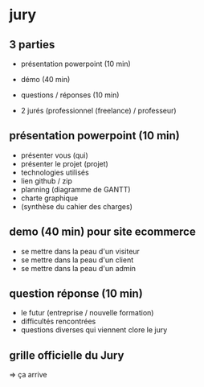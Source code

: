 # jury 

## 3 parties

- présentation powerpoint (10 min)
- démo (40 min)
- questions / réponses (10 min)

- 2 jurés (professionnel (freelance) / professeur)

##  présentation powerpoint (10 min)

- présenter vous (qui)
- présenter le projet (projet)
- technologies utilisés 
- lien github / zip 
- planning (diagramme de GANTT)
- charte graphique
- (synthèse du cahier des charges)

## demo (40 min) pour site ecommerce

- se mettre dans la peau d'un visiteur
- se mettre dans la peau d'un client
- se mettre dans la peau d'un admin 

## question réponse (10 min)

- le futur (entreprise / nouvelle formation)
- difficultés rencontrées
- questions diverses qui viennent clore le jury 

##  grille officielle du Jury 

=> ça arrive 